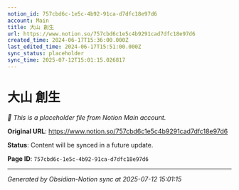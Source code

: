 ```yaml
---
notion_id: 757cbd6c-1e5c-4b92-91ca-d7dfc18e97d6
account: Main
title: 大山 創生
url: https://www.notion.so/757cbd6c1e5c4b9291cad7dfc18e97d6
created_time: 2024-06-17T15:36:00.000Z
last_edited_time: 2024-06-17T15:51:00.000Z
sync_status: placeholder
sync_time: 2025-07-12T15:01:15.026817
---
```


# 大山 創生

*🔄 This is a placeholder file from Notion Main account.*

**Original URL**: https://www.notion.so/757cbd6c1e5c4b9291cad7dfc18e97d6

**Status**: Content will be synced in a future update.

**Page ID**: `757cbd6c-1e5c-4b92-91ca-d7dfc18e97d6`

---

*Generated by Obsidian-Notion sync at 2025-07-12 15:01:15*
